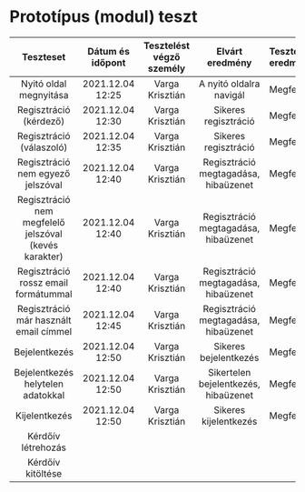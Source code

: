 # Prototípus (modul) teszt
| Teszteset | Dátum és időpont | Tesztelést végző személy | Elvárt eredmény | Tesztelés eredménye |
| :---: | :---: | :---: | :---: | :---
| Nyitó oldal megnyitása | 2021.12.04 12:25 | Varga Krisztián | A nyitó oldalra navigál | Megfelelt |
| Regisztráció (kérdező) | 2021.12.04 12:30 | Varga  Krisztián | Sikeres regisztráció | Megfelelt |
| Regisztráció (válaszoló) | 2021.12.04 12:35 | Varga  Krisztián | Sikeres regisztráció | Megfelelt |
| Regisztráció nem egyező jelszóval | 2021.12.04 12:40 | Varga  Krisztián | Regisztráció megtagadása, hibaüzenet | Megfelelt |
| Regisztráció nem megfelelő jelszóval (kevés karakter) | 2021.12.04 12:40 | Varga  Krisztián | Regisztráció megtagadása, hibaüzenet  | Megfelelt |
| Regisztráció rossz email formátummal | 2021.12.04 12:40 | Varga  Krisztián | Regisztráció megtagadása, hibaüzenet | Megfelelt |
| Regisztráció már használt email címmel | 2021.12.04 12:45 | Varga  Krisztián | Regisztráció megtagadása, hibaüzenet | Megfelelt |
| Bejelentkezés | 2021.12.04 12:50 | Varga Krisztián | Sikeres bejelentkezés | Megfelelt |
| Bejelentkezés helytelen adatokkal | 2021.12.04 12:50 | Varga Krisztián | Sikertelen bejelentkezés, hibaüzenet | Megfelelt |
| Kijelentkezés | 2021.12.04 12:50 | Varga Krisztián | Sikeres kijelentkezés | Megfelelt |
| Kérdőív létrehozás |
| Kérdőív kitöltése |
